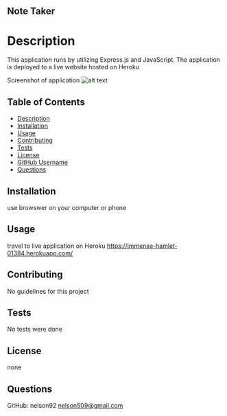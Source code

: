 ## Note Taker

# Description
This application runs by utilizing Express.js and JavaScript. The application is deployed to a live website hosted on Heroku

Screenshot of application
![alt text](assets/images/screenshot_1.png)


## Table of Contents   
* [Description](#description)
* [Installation](#installation)
* [Usage](#usage)
* [Contributing](#contributing)
* [Tests](#tests)
* [License](#license)
* [GitHub Username](#GitHub)
* [Questions](#email)

## Installation 
use browswer on your computer or phone

## Usage
travel to live application on Heroku https://immense-hamlet-01384.herokuapp.com/ 

## Contributing
No guidelines for this project

## Tests
No tests were done

## License
none

## Questions
GitHub: nelson92
nelson509@gmail.com
